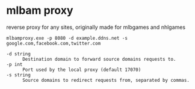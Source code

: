 # mlbam proxy
reverse proxy for any sites, originally made for mlbgames and nhlgames

`mlbamproxy.exe -p 8080 -d example.ddns.net -s google.com,facebook.com,twitter.com`

```
-d string
      Destination domain to forward source domains requests to.
-p int
      Port used by the local proxy (default 17070)
-s string
      Source domains to redirect requests from, separated by commas.
 ```

